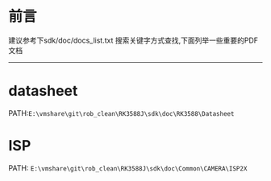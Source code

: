 # 前言
建议参考下sdk/doc/docs_list.txt 搜索关键字方式查找,下面列举一些重要的PDF文档
***
# datasheet 
PATH:```E:\vmshare\git\rob_clean\RK3588J\sdk\doc\RK3588\Datasheet```

# ISP 
PATH: ```E:\vmshare\git\rob_clean\RK3588J\sdk\doc\Common\CAMERA\ISP2X```
